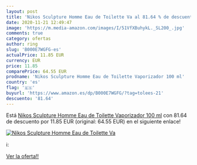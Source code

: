 ```yaml
---
layout: post
title: 'Nikos Sculpture Homme Eau de Toilette Va al 81.64 % de descuento'
date: 2020-11-21 12:49:47
image: 'https://m.media-amazon.com/images/I/51VfXBuhykL._SL200_.jpg'
comments: true
category: ofertas
author: ring
slug: 'B000E7WGFG-es'
actualPrice: 11.85 EUR
currency: EUR
price: 11.85
comparePrice: 64.55 EUR
prodname: 'Nikos Sculpture Homme Eau de Toilette Vaporizador 100 ml'
country: 'es'
flag: '🇪🇸'
buyurl: 'https://www.amazon.es/dp/B000E7WGFG/?tag=tolees-21'
descuento: '81.64'
---
```


Está [Nikos Sculpture Homme Eau de Toilette Vaporizador 100 ml](https://www.amazon.es/dp/B000E7WGFG/?tag=tolees-21) con 81.64 de descuento por 11.85 EUR (original: 64.55 EUR) en el siguiente enlace!

[![Nikos Sculpture Homme Eau de Toilette Va](https://m.media-amazon.com/images/I/51VfXBuhykL._SL200_.jpg)](https://www.amazon.es/dp/B000E7WGFG/?tag=tolees-21)

ℹ️:


[Ver la oferta!!](https://www.amazon.es/dp/B000E7WGFG/?tag=tolees-21)
